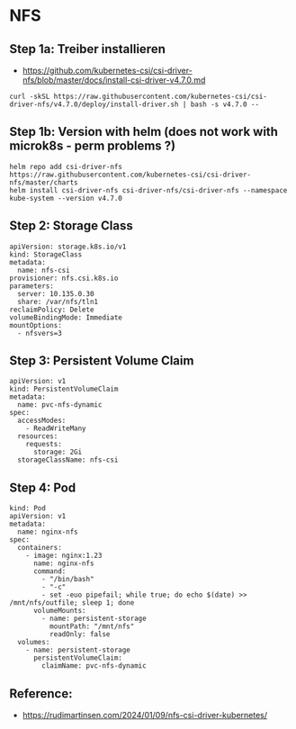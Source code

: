 # NFS 

## Step 1a: Treiber installieren 

  * https://github.com/kubernetes-csi/csi-driver-nfs/blob/master/docs/install-csi-driver-v4.7.0.md

```
curl -skSL https://raw.githubusercontent.com/kubernetes-csi/csi-driver-nfs/v4.7.0/deploy/install-driver.sh | bash -s v4.7.0 --
```

## Step 1b: Version with helm (does not work with microk8s - perm problems ?)

```
helm repo add csi-driver-nfs https://raw.githubusercontent.com/kubernetes-csi/csi-driver-nfs/master/charts
helm install csi-driver-nfs csi-driver-nfs/csi-driver-nfs --namespace kube-system --version v4.7.0
```

## Step 2: Storage Class 

```
apiVersion: storage.k8s.io/v1
kind: StorageClass
metadata:
  name: nfs-csi
provisioner: nfs.csi.k8s.io
parameters:
  server: 10.135.0.30
  share: /var/nfs/tln1
reclaimPolicy: Delete
volumeBindingMode: Immediate
mountOptions:
  - nfsvers=3
```

## Step 3: Persistent Volume Claim 

```
apiVersion: v1
kind: PersistentVolumeClaim
metadata:
  name: pvc-nfs-dynamic
spec:
  accessModes:
    - ReadWriteMany
  resources:
    requests:
      storage: 2Gi
  storageClassName: nfs-csi
```

## Step 4: Pod 

```
kind: Pod
apiVersion: v1
metadata:
  name: nginx-nfs
spec:
  containers:
    - image: nginx:1.23
      name: nginx-nfs
      command:
        - "/bin/bash"
        - "-c"
        - set -euo pipefail; while true; do echo $(date) >> /mnt/nfs/outfile; sleep 1; done
      volumeMounts:
        - name: persistent-storage
          mountPath: "/mnt/nfs"
          readOnly: false
  volumes:
    - name: persistent-storage
      persistentVolumeClaim:
        claimName: pvc-nfs-dynamic
```


## Reference:

 * https://rudimartinsen.com/2024/01/09/nfs-csi-driver-kubernetes/
